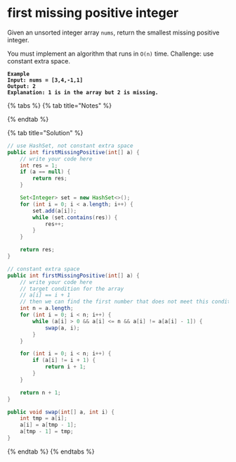 # first missing positive integer

Given an unsorted integer array `nums`, return the smallest missing positive integer.

You must implement an algorithm that runs in `O(n)` time. Challenge: use constant extra space.

<pre><code><strong>Example
</strong><strong>Input: nums = [3,4,-1,1]
</strong><strong>Output: 2
</strong><strong>Explanation: 1 is in the array but 2 is missing.
</strong></code></pre>

{% tabs %}
{% tab title="Notes" %}

{% endtab %}

{% tab title="Solution" %}
```java
// use HashSet, not constant extra space
public int firstMissingPositive(int[] a) {
    // write your code here
    int res = 1;
    if (a == null) {
        return res;
    }

    Set<Integer> set = new HashSet<>();
    for (int i = 0; i < a.length; i++) {
        set.add(a[i]);
        while (set.contains(res)) {
            res++;
        }
    }

    return res;
}

// constant extra space
public int firstMissingPositive(int[] a) {
    // write your code here
    // target condition for the array
    // a[i] == i + 1
    // then we can find the first number that does not meet this condition
    int n = a.length;
    for (int i = 0; i < n; i++) {
        while (a[i] > 0 && a[i] <= n && a[i] != a[a[i] - 1]) {
            swap(a, i);
        }
    }

    for (int i = 0; i < n; i++) {
        if (a[i] != i + 1) {
            return i + 1;
        }
    }

    return n + 1;
}

public void swap(int[] a, int i) {
    int tmp = a[i];
    a[i] = a[tmp - 1];
    a[tmp - 1] = tmp;
}
```
{% endtab %}
{% endtabs %}

